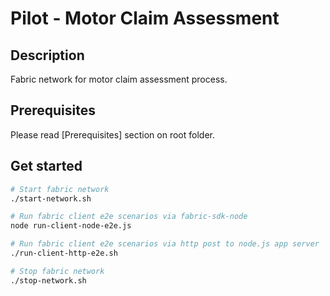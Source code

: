 # Pilot - Motor Claim Assessment

## Description
Fabric network for motor claim assessment process.

## Prerequisites
Please read [Prerequisites] section on root folder.

## Get started
```bash
# Start fabric network
./start-network.sh

# Run fabric client e2e scenarios via fabric-sdk-node
node run-client-node-e2e.js 

# Run fabric client e2e scenarios via http post to node.js app server
./run-client-http-e2e.sh 

# Stop fabric network
./stop-network.sh
```
